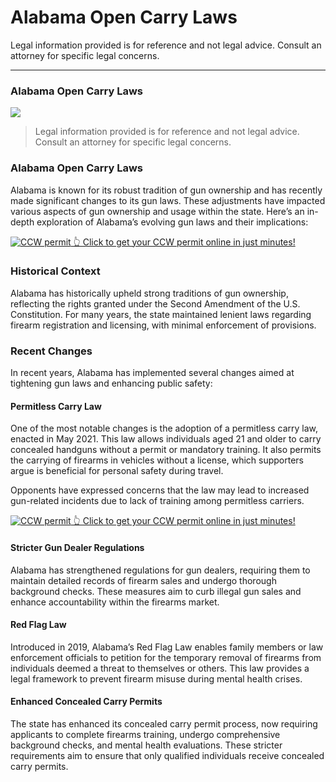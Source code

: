 # Alabama Open Carry Laws

Legal information provided is for reference and not legal advice. Consult an attorney for specific legal concerns. 

* * *

### Alabama Open Carry Laws

![](https://cdn-images-1.medium.com/max/800/1*uaufSZqAb3rsK1GorBSWsA.png)

> Legal information provided is for reference and not legal advice. Consult an attorney for specific legal concerns.

### Alabama Open Carry Laws

Alabama is known for its robust tradition of gun ownership and has recently made significant changes to its gun laws. These adjustments have impacted various aspects of gun ownership and usage within the state. Here’s an in-depth exploration of Alabama’s evolving gun laws and their implications:

<a href="https://serp.ly/ccw">
<div>
    <img src="https://cdn-images-1.medium.com/max/1200/1*aCmvRhaa5Xjz4zDZxHzAjg.png" alt="CCW permit">
    👆 Click to get your CCW permit online in just minutes!
</div>
</a>

### Historical Context

Alabama has historically upheld strong traditions of gun ownership, reflecting the rights granted under the Second Amendment of the U.S. Constitution. For many years, the state maintained lenient laws regarding firearm registration and licensing, with minimal enforcement of provisions.

### Recent Changes

In recent years, Alabama has implemented several changes aimed at tightening gun laws and enhancing public safety:

#### Permitless Carry Law

One of the most notable changes is the adoption of a permitless carry law, enacted in May 2021. This law allows individuals aged 21 and older to carry concealed handguns without a permit or mandatory training. It also permits the carrying of firearms in vehicles without a license, which supporters argue is beneficial for personal safety during travel.

Opponents have expressed concerns that the law may lead to increased gun-related incidents due to lack of training among permitless carriers.


<a href="https://serp.ly/ccw">
<div>
    <img src="https://cdn-images-1.medium.com/max/1200/1*TMCVgNoKp2NAtvLSAMkaJg.png" alt="CCW permit">
    👆 Click to get your CCW permit online in just minutes!
</div>
</a>


#### Stricter Gun Dealer Regulations

Alabama has strengthened regulations for gun dealers, requiring them to maintain detailed records of firearm sales and undergo thorough background checks. These measures aim to curb illegal gun sales and enhance accountability within the firearms market.

#### Red Flag Law

Introduced in 2019, Alabama’s Red Flag Law enables family members or law enforcement officials to petition for the temporary removal of firearms from individuals deemed a threat to themselves or others. This law provides a legal framework to prevent firearm misuse during mental health crises.

#### Enhanced Concealed Carry Permits

The state has enhanced its concealed carry permit process, now requiring applicants to complete firearms training, undergo comprehensive background checks, and mental health evaluations. These stricter requirements aim to ensure that only qualified individuals receive concealed carry permits.



